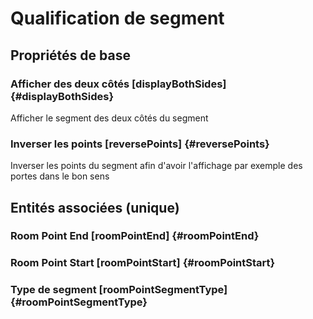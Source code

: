 # Qualification de segment
<!--- THIS FILE IS GENERATED PLEASE DO NOT EDIT IT DIRECTLY --->



## Propriétés de base

### Afficher des deux côtés [displayBothSides] {#displayBothSides}
        
Afficher le segment des deux côtés du segment
### Inverser les points [reversePoints] {#reversePoints}
        
Inverser les points du segment afin d'avoir l'affichage par exemple des portes dans le bon sens

## Entités associées (unique)

###  Room Point End [roomPointEnd] {#roomPointEnd}
        

###  Room Point Start [roomPointStart] {#roomPointStart}
        

### Type de segment [roomPointSegmentType] {#roomPointSegmentType}
        





